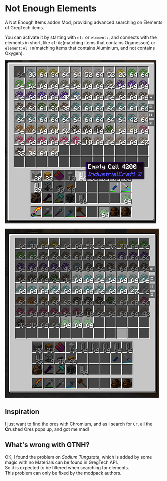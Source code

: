 # Not Enough Elements

A Not Enough Items addon Mod, providing advanced searching on Elements of GregTech items.

You can activate it by starting with `el:` or `element:`, and connects with the elements in short, like `el:Og`(matching
items that contains Oganesson) or `element:Al !O`(matching items that contains Aluminium, and not contains Oxygen).

![Search 'Cr' without NEE](docs/cr-without-nee.png)

![Search 'el:Cr' with NEE](docs/cr-with-nee.png)

## Inspiration

I just want to find the ores with Chromium, and as I search for `Cr`, all the **Cr**ushed Ores pops up, and got me mad!

## What's wrong with GTNH?

OK, I found the problem on *Sodium Tungstate*, which is added by some magic with no Materials can be found in GregTech API.\
So it is expected to be filtered when searching for elements.\
This problem can only be fixed by the modpack authors.
